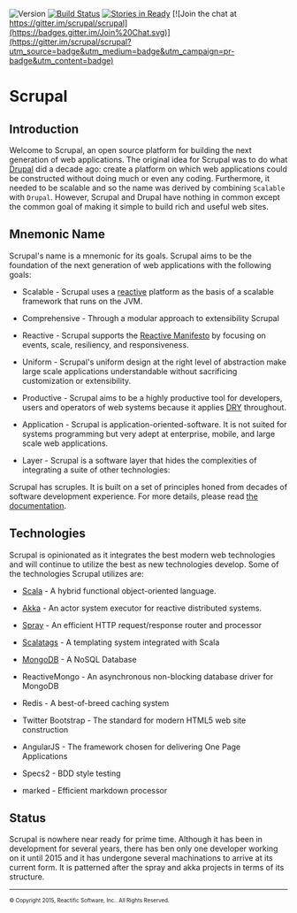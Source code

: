 ![Version](https://img.shields.io/badge/version-unreleased-orange.svg?style=flat "unreleased") [![Build Status](https://travis-ci.org/scrupal/scrupal.svg?branch=master)](https://travis-ci.org/scrupal/scrupal) [![Stories in Ready](https://badge.waffle.io/scrupal/scrupal.png?label=ready)](https://waffle.io/scrupal/scrupal) [![Join the chat at https://gitter.im/scrupal/scrupal](https://badges.gitter.im/Join%20Chat.svg)](https://gitter.im/scrupal/scrupal?utm_source=badge&utm_medium=badge&utm_campaign=pr-badge&utm_content=badge)

# Scrupal


## Introduction
Welcome to  Scrupal, an open source platform for building the next generation of web applications. The original
idea for Scrupal was to do what [Drupal](https://drupal.org) did a decade ago: create a platform on which web
applications could be constructed without doing much or even any coding. Furthermore, it needed to be scalable and
so the name was derived by combining `Scalable` with `Drupal`. However, Scrupal and Drupal have nothing in common
except the common goal of making it simple to build rich and useful web sites.

## Mnemonic Name
Scrupal's name is a mnemonic for its goals. Scrupal aims to be the foundation of the next generation of web
applications with the following goals:

- Scalable - Scrupal uses a [reactive](http://www.reactivemanifesto.org/) platform as the basis of a scalable framework that runs on the JVM.

- Comprehensive - Through a modular approach to extensibility Scrupal

- Reactive - Scrupal supports the [Reactive Manifesto](http://www.reactivemanifesto.org/) by focusing on events, scale, resiliency, and responsiveness.

- Uniform - Scrupal's uniform design at the right level of abstraction make large scale applications understandable without sacrificing customization or extensibility.

- Productive - Scrupal aims to be a highly productive tool for developers, users and operators of web systems because it applies [DRY](http://en.wikipedia.org/wiki/Don't_repeat_yourself) throughout.

- Application - Scrupal is application-oriented-software. It is not suited for systems programming but very adept at enterprise, mobile, and large scale web applications.

- Layer - Scrupal is a software layer that hides the complexities of integrating a suite of other technologies:

Scrupal has scruples. It is built on a set of principles honed from decades of software development experience.
For more details, please read [the documentation](http://scrupal.org/docs).

## Technologies
Scrupal is opinionated as it integrates the best modern web technologies and will continue to utilize the best as
new technologies develop. Some of the technologies Scrupal utilizes are:

- [Scala](http://scala-lang.org/) - A hybrid functional object-oriented language.

- [Akka](http://akka.io/) - An actor system executor for reactive distributed systems.

- [Spray](http://spray.io/) - An efficient HTTP request/response router and processor

- [Scalatags](https://github.com/lihaoyi/scalatags) - A templating system integrated with Scala

- [MongoDB](http://www.mongodb.org/) - A NoSQL Database

- ReactiveMongo - An asynchronous non-blocking database driver for MongoDB

- Redis - A best-of-breed caching system

- Twitter Bootstrap - The standard for modern HTML5 web site construction

- AngularJS - The framework chosen for delivering One Page Applications

- Specs2 - BDD style testing

- marked - Efficient markdown processor

## Status

Scrupal is nowhere near ready for prime time. Although it has been in development for several years, there has ben only
one developer working on it until 2015 and it has undergone several machinations to arrive at its current form. It is
patterned after the spray and akka projects in terms of its structure.

- - -

<sub><sup>&copy; Copyright 2015, Reactific Software, Inc.. All Rights Reserved.</sup></sub>
